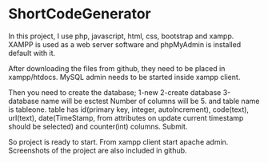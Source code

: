 # ShortCodeGenerator

In this project, I use php, javascript, html, css, bootstrap and xampp.
XAMPP is used as a web server software and phpMyAdmin is installed default with it.

After downloading the files from github, they need to be placed in xampp/htdocs.
MySQL admin needs to be started inside xampp client.

Then you need to create the database;
1-new
2-create database
3-database name will be esctest
Number of columns will be 5. and table name is tableone.
table has id(primary key, integer, autoIncrement), code(text), url(text), date(TimeStamp, from attributes on update current timestamp should be selected) and counter(int) columns.
Submit.

So project is ready to start.
From xampp client start apache admin.
Screenshots of the project are also included in github.
